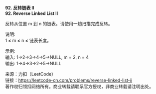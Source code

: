 **92. 反转链表 II**  
**92. Reverse Linked List II** 

反转从位置 m 到 n 的链表。请使用一趟扫描完成反转。  

说明:  
1 ≤ m ≤ n ≤ 链表长度。  

示例:  
输入: 1->2->3->4->5->NULL, m = 2, n = 4  
输出: 1->4->3->2->5->NULL  

来源：力扣（LeetCode）  
链接：https://leetcode-cn.com/problems/reverse-linked-list-ii  
著作权归领扣网络所有。商业转载请联系官方授权，非商业转载请注明出处。
